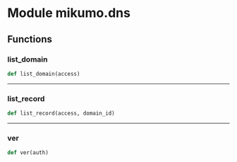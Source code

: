 # Module mikumo.dns


## Functions

### list_domain 

```python
def list_domain(access)
```


------

### list_record 

```python
def list_record(access, domain_id)
```


------

### ver 

```python
def ver(auth)
```
